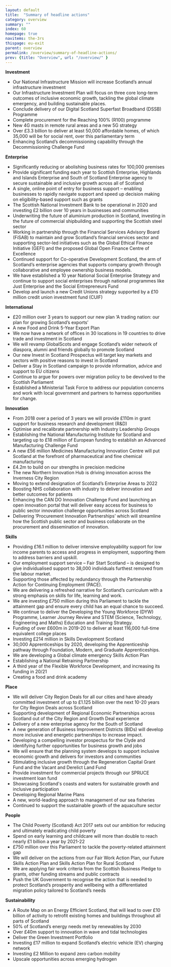 ```yaml
---
layout: default
title:  "Summary of headline actions"
category: overview
summary: ""
index: 60
homepage: true
navitems: the-3rs
thispage: eu-exit
parent: overview
permalink: /overview/summary-of-headline-actions/
prev: {title: "Overview", url: "/overview/" }
---
```

**Investment**

* Our National Infrastructure Mission will increase Scotland’s annual infrastructure investment
* Our Infrastructure Investment Plan will focus on three core long-term outcomes of inclusive economic growth, tackling the global climate emergency, and building sustainable places.
* Conclude delivery of our Digital Scotland Superfast Broadband (DSSB) Programme
* Complete procurement for the Reaching 100% (R100) programme
* New 4G masts in remote rural areas and a new 5G strategy
* Over £3.3 billion to deliver at least 50,000 affordable homes, of which 35,000 will be for social rent, over this parliamentary term 
* Enhancing Scotland’s decommissioning capability through the Decommissioning Challenge Fund

**Enterprise**  

* Significantly reducing or abolishing business rates for 100,000 premises 
* Provide significant funding each year to Scottish Enterprise, Highlands and Islands Enterprise and South of Scotland Enterprise agency to secure sustainable and inclusive growth across all of Scotland
* A single, online point of entry for business support – enabling businesses to rapidly navigate support and speed up decision making on eligibility-based support such as grants
* The Scottish National Investment Bank to be operational in 2020 and investing £2 billion over 10 years in businesses and communities
* Underwriting the future of aluminium production in Scotland, investing in the future of commercial shipbuilding and supporting the Scottish steel sector 
* Working in partnership through the Financial Services Advisory Board (FiSAB) to maintain and grow Scotland’s financial services sector and supporting sector-led initiatives such as the Global Ethical Finance Initiative (GEFI) and the proposed Global Open Finance Centre of Excellence
* Continued support for Co-operative Development Scotland, the arm of Scotland’s enterprise agencies that supports company growth through collaborative and employee ownership business models.
* We have established a 10 year National Social Enterprise Strategy and continue to support social enterprises through national programmes like Just Enterprise and the Social Entrepreneurs Fund
* Develop and launch a new Credit Unions strategy supported by a £10 million credit union investment fund (CUIF)

**International**

* £20 million over 3 years to support our new plan ‘A trading nation: our plan for growing Scotland’s exports’ 
* A new Food and Drink 5-Year Export Plan
* We now have a network of offices in 30 locations in 19 countries to drive trade and investment in Scotland 
* We will revamp GlobalScots and engage Scotland’s wider network of diaspora, alumni and friends globally to promote Scotland 
* Our new Invest in Scotland Prospectus will target key markets and sectors with positive reasons to invest in Scotland
* Deliver a Stay in Scotland campaign to provide information, advice and support to EU citizens
* Continue to argue for powers over migration policy to be devolved to the Scottish Parliament
* Established a Ministerial Task Force to address our population concerns and work with local government and partners to harness opportunities for change.

**Innovation**

* From 2018 over a period of 3 years we will provide £110m in grant support for business research and development (R&D) 
* Optimise and recalibrate partnership with Industry Leadership Groups
* Establishing the National Manufacturing Institute for Scotland and targeting up to £18 million of European funding to establish  an Advanced Manufacturing Challenge  Fund
* A new £56 million Medicines Manufacturing Innovation Centre will put Scotland at the forefront of pharmaceutical and fine chemical manufacturing
* £4.2m to build on our strengths in precision medicine 
* The new Northern Innovation Hub is driving innovation across the Inverness City Region 
* Moving to extend designation of Scotland’s Enterprise Areas to 2022  
* Boosting NHS collaboration with industry to deliver innovation and better outcomes for patients
* Enhancing the CAN DO Innovation Challenge Fund and launching an open innovation portal that will deliver easy access for business to public sector innovation challenge opportunities across Scotland 
* Delivering ‘Procurement Innovation Partnerships’ which will streamline how the Scottish public sector and business collaborate on the procurement and dissemination of innovation. 

**Skills**

* Providing £16.1 million to deliver intensive employability support for low income parents to access and progress in employment, supporting them to address barriers and upskill.  
* Our employment support service – Fair Start Scotland – is designed to give individualised support to 38,000 individuals furthest removed from the labour market.
* Supporting those affected by redundancy through the Partnership Action for Continuing Employment (PACE).
* We are delivering a refreshed narrative for Scotland’s curriculum with a strong emphasis on skills for life, learning and work.
* We are investing £750 million during this Parliament to tackle the attainment gap and ensure every child has an equal chance to succeed.
* We continue to deliver the Developing the Young Workforce (DYW) Programme, Learner Journey Review and STEM (Science, Technology, Engineering and Maths) Education and Training Strategy.
* Funding of over £600m in 2019-20 to deliver at least 116,000 full-time equivalent college places
* Investing £214 million in Skills Development Scotland
* 30,000 Apprenticeships by 2020, developing the Apprenticeship pathway through Foundation, Modern, and Graduate Apprenticeships.
* We are developing  a Global climate emergency Skills Action Plan
* Establishing a National Retraining Partnership
* A third year of the Flexible Workforce Development, and increasing its funding in 20/21 
* Creating a food and drink academy

**Place**

* We will deliver City Region Deals for all our cities and have already committed investment of up to £1.125 billion over the next 10-20 years for City Region Deals across Scotland
* Supporting development of Regional Economic Partnerships across Scotland out of the City Region and Growth Deal experience 
* Delivery of a new enterprise agency for the South of Scotland
* A new generation of Business Improvement Districts (BIDs) will develop more inclusive and energetic partnerships to increase impact. 
* Developing a compelling investor prospectus for the Clyde and identifying further opportunities for business growth and jobs
* We will ensure that the planning system develops to support inclusive economic growth and delivers for investors and communities
* Stimulating inclusive growth through the Regeneration Capital Grant Fund and the Vacant and Derelict Land Fund
* Provide investment for commercial projects through our SPRUCE investment loan fund
* Showcasing Scotland's coasts and waters for sustainable growth and inclusive participation
* Developing Regional Marine Plans
* A new, world-leading approach to management of our sea fisheries
* Continued to support the sustainable growth of the aquaculture sector 

**People**

* The Child Poverty (Scotland) Act 2017 sets out our ambition for reducing and ultimately eradicating child poverty 
* Spend on early learning and childcare will more than double to reach nearly £1 billion a year by 2021-22
* £750 million over this Parliament to tackle the poverty-related attainment gap
* We will deliver on the actions from our Fair Work Action Plan, our Future Skills Action Plan and Skills Action Plan for Rural Scotland
* We are applying fair work criteria from the Scottish Business Pledge to grants, other funding streams and public contracts
* Push the UK Government to recognise the action that is needed to protect Scotland’s prosperity and wellbeing with a differentiated migration policy tailored to Scotland’s needs

**Sustainability**

* A Route Map on an Energy Efficient Scotland, that will lead to over £10 billion of activity to retrofit existing homes and buildings throughout all parts of Scotland
* 50% of Scotland’s energy needs met by renewables by 2030
* Over £40m support to innovation in wave and tidal technologies
* Deliver the Green Investment Portfolio
* Investing £17 million to expand Scotland’s electric vehicle (EV) charging network
* Investing £2 Million to expand zero carbon mobility 
* Upscale opportunities across emerging hydrogen 
